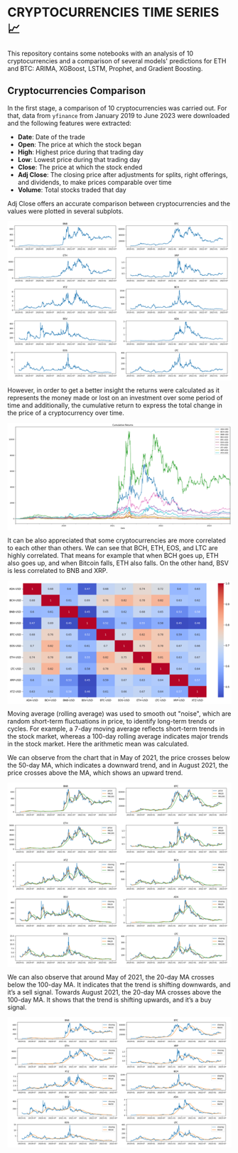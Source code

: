 # **CRYPTOCURRENCIES TIME SERIES** :chart_with_upwards_trend:

This repository contains some notebooks with an analysis of 10 cryptocurrencies and a comparison of several models' predictions for ETH and BTC: ARIMA, XGBoost, LSTM, Prophet, and Gradient Boosting. 


## Cryptocurrencies Comparison

In the first stage, a comparison of 10 cryptocurrencies was carried out. For that, data from `yfinance` from January 2019 to June 2023 were downloaded and the following features were extracted:

- **Date**: Date of the trade
- **Open**: The price at which the stock began
- **High**: Highest price during that trading day
- **Low**: Lowest price during that trading day
- **Close**: The price at which the stock ended
- **Adj Close**: The closing price after adjustments for splits, right offerings, and dividends, to make prices comparable over time
- **Volume**: Total stocks traded that day

Adj Close offers an accurate comparison between cryptocurrencies and the values were plotted in several subplots.

<p align="center">
<img align="center" src="./EDA_notebooks/images/10_currencies.png"> 

</p>

However, in order to get a better insight the returns were calculated as it represents the money made or lost on an investment over some period of time and additionally, the cumulative return to express the total change in the price of a cryptocurrency over time.

<p align="center">
<img align="center" src="./EDA_notebooks/images/cum_returns.png"> 

</p>

It can be also appreciated that some cryptocurrencies are more correlated to each other than others. We can see that BCH, ETH, EOS, and LTC are highly correlated. That means for example that when BCH goes up, ETH also goes up, and when Bitcoin falls, ETH also falls. On the other hand, BSV is less correlated to BNB and XRP.

</p>

<p align="center">
<img align="center" src="./EDA_notebooks/images/heatmap.png"> 

</p>

Moving average (rolling average) was used to smooth out "noise", which are random short-term fluctuations in price, to identify long-term trends or cycles. For example, a 7-day moving average reflects short-term trends in the stock market, whereas a 100-day rolling average indicates major trends in the stock market. Here the arithmetic mean was calculated.

We can observe from the chart that in May of 2021, the price crosses below the 50-day MA, which indicates a downward trend, and in August 2021, the price crosses above the MA, which shows an upward trend.

</p>

<p align="center">
<img align="center"src="./EDA_notebooks/images/ma20_100.png"> 

</p>

We can also observe that around May of 2021, the 20-day MA crosses below the 100-day MA. It indicates that the trend is shifting downwards, and it’s a sell signal. Towards August 2021, the 20-day MA crosses above the 100-day MA. It shows that the trend is shifting upwards, and it’s a buy signal.

</p>

<p align="center">
<img align="center"  src="./EDA_notebooks/images/ma50.png"> 

</p>



